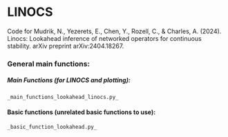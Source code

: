 # LINOCS
Code for  Mudrik, N., Yezerets, E., Chen, Y., Rozell, C., &amp; Charles, A. (2024). Linocs: Lookahead inference of networked operators for continuous stability. arXiv preprint arXiv:2404.18267.


### General main functions:

##### Main Functions (for LINOCS and plotting):  
`_main_functions_lookahead_linocs.py_`

#### Basic functions (unrelated basic functions to use):  
`_basic_function_lookahead.py_`



